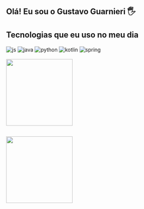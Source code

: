 ## Olá! Eu sou o Gustavo Guarnieri 🖐️



## Tecnologias que eu uso no meu dia

<div style="display: inline_block">
  <img align="center" alt="js" src="https://img.shields.io/badge/JavaScript-F7DF1E?style=for-the-badge&logo=javascript&logoColor=black" />
  <img align="center" alt="java" src="https://img.shields.io/badge/Java-white?style=for-the-badge&logo=java&logoColor=black" />
  <img align="center" alt="python" src="https://img.shields.io/badge/Python-blue?style=for-the-badge&logo=python&logoColor=black" />
  <img align="center" alt="kotlin" src="https://img.shields.io/badge/Kotlin-purple?style=for-the-badge&logo=kotlin&logoColor=black" />
  <img align="center" alt="spring" src="https://img.shields.io/badge/Spring-6DB33F?style=for-the-badge&logo=spring&logoColor=white" />
</div><br/>

<img height="180em" src="https://www.google.com/url?sa=i&url=https%3A%2F%2Faminoapps.com%2Fc%2Fpotter-amino-em-portugues%2Fpage%2Fitem%2Fricardo-milos%2F3kj0_WRHDI70WJkVZk61M3bDBX73jP6kYo&psig=AOvVaw2_3xk4xOo3HqRJePAhs6ZC&ust=1715133060876000&source=images&cd=vfe&opi=89978449&ved=0CA8QjRxqFwoTCICih9y2-oUDFQAAAAAdAAAAABAZ" />


## 

<div>
  <a href="https://github.com/gustavo-guarnieri-de-melo">
    <img height="180em" src="https://github-readme-stats.vercel.app/api/top-langs/?username=gustavo-guarnieri-de-melo&layout=compact&theme=radical" />
  </a>
</div>


